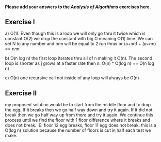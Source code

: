 #### Please add your answers to the **_Analysis of Algorithms_** exercises here.

## Exercise I

a) O(1). Even though this is a loop we will only go thru it twice which is constant O(2) we drop the constant with big O meaning O(1) time. We can set N to any number and n*n*n will be equal to 2 run thrus or (a+n*n) + (a+n*n) == n*n*n

b) O(n log n) the first loop iterates thru all of n making it O(n). The second loop is shorter as j grows at a faster rate then n. O(n) \* O(log n) == O(n log n)

c) O(n) one recursive call not inside of any loop will always be O(n)

## Exercise II

my proposed solution would be to start from the middle floor and to drop the egg. If it breaks then we go half way down and try it again. If it did not break then we go half way up from there and try it again. We continue this process until we find the floor with 1 floor difference where it breaks and does not break. IE: floor 12 egg breaks, floor 11 egg does not break. this is a O(log n) solution because the number of floors is cut in half each test we make.
